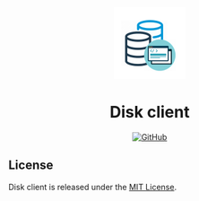 <p align="center">
  <img src="./assets/logo.png" alt="Disk client logo" width="128" height="128">
  <h1 align="center">Disk client</h1>
</p>
<p align="center">
    <a aria-label="License" href="https://github.com/UrijHoruzij/disk-client/blob/master/LICENSE">
      <img alt="GitHub" src="https://img.shields.io/github/license/UrijHoruzij/disk-client?color=0097d6">
    </a>
  </p>

## License

Disk client is released under the [MIT License](https://github.com/UrijHoruzij/disk-client/blob/master/LICENSE).
